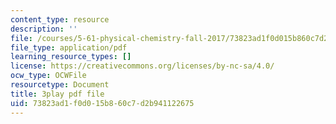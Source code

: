```yaml
---
content_type: resource
description: ''
file: /courses/5-61-physical-chemistry-fall-2017/73823ad1f0d015b860c7d2b941122675_3126562.pdf
file_type: application/pdf
learning_resource_types: []
license: https://creativecommons.org/licenses/by-nc-sa/4.0/
ocw_type: OCWFile
resourcetype: Document
title: 3play pdf file
uid: 73823ad1-f0d0-15b8-60c7-d2b941122675
---
```

